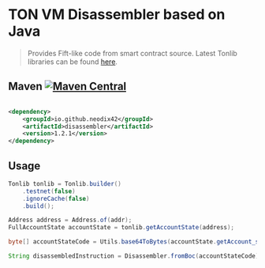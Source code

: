 # TON VM Disassembler based on Java

> Provides Fift-like code from smart contract source.
> Latest Tonlib libraries can be
> found [here](https://github.com/ton-blockchain/ton/actions).

## Maven [![Maven Central][maven-central-svg]][maven-central]

```xml

<dependency>
    <groupId>io.github.neodix42</groupId>
    <artifactId>disassembler</artifactId>
    <version>1.2.1</version>
</dependency>
```

## Usage

```java
Tonlib tonlib = Tonlib.builder()
    .testnet(false)
    .ignoreCache(false)
    .build();

Address address = Address.of(addr);
FullAccountState accountState = tonlib.getAccountState(address);

byte[] accountStateCode = Utils.base64ToBytes(accountState.getAccount_state().getCode());

String disassembledInstruction = Disassembler.fromBoc(accountStateCode);
```

[maven-central-svg]: https://img.shields.io/maven-central/v/io.github.neodix42/disassembler?color=red

[maven-central]: https://mvnrepository.com/artifact/io.github.neodix42/disassembler